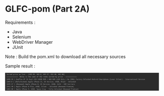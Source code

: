 # GLFC-pom (Part 2A)

Requirements :

- Java
- Selenium
- WebDriver Manager 
- JUnit

Note : Build the pom.xml to download all necessary sources

Sample result : 

![alt text](https://github.com/jmarturillas/glfc-pom/blob/main/Capture.PNG)
